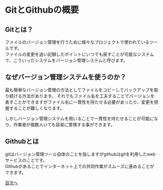 # GitとGithubの概要
## Gitとは？
ファイルのバージョン管理を行うために様々なプロジェクトで使われているツールです。  
ファイルの変更を追い記録したポイントにいつでも戻すことが可能なシステムで、こういったシステムをバージョン管理システムと呼びます。

## なぜバージョン管理システムを使うのか？
最も簡単なバージョン管理の方法としてファイルをコピーしてバックアップを取り続ける方法があります。
それでもファイル名を工夫することでバージョンを表すことができますがファイル名に一貫性を持たせる必要があったり、変更を把握することが難しくなります。  

しかしバージョン管理システムを用いることで一貫性を持たせることが可能になり、作業者が複数人いても容易に管理する事ができます。

## Githubとは
gitはバージョン管理ツール自体のことを指しますがgithubはgitを利用したwebサービスのことです。  
Githubがあることでインターネット上での共同作業がスムーズに進めることができます。

[目次へ](../README.md)

